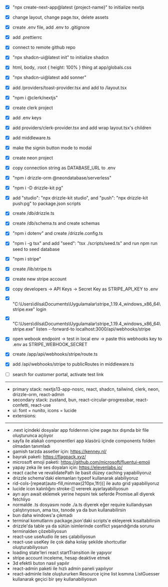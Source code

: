 - [x] "npx create-next-app@latest {project-name}" to initialize nextjs
- [x] change layout, change page.tsx, delete assets
- [x] create .env file, add .env to .gitignore
- [x] add .prettierrc
- [x] connect to remote github repo

- [x] "npx shadcn-ui@latest init" to initialize shadcn
- [x] html, body, :root { height: 100% } thing at app/globals.css

- [x] "npx shadcn-ui@latest add sonner"
- [x] add /providers/toast-provider.tsx and add to /layout.tsx

- [x] "npm i @clerk/nextjs"
- [x] create clerk project
- [x] add .env keys
- [x] add providers/clerk-provider.tsx and add wrap layout.tsx's children
- [x] add middleware.ts
- [x] make the signin button mode to modal

- [x] create neon project
- [x] copy connection string as DATABASE_URL to .env
- [x] "npm i drizzle-orm @neondatabase/serverless"
- [x] "npm i -D drizzle-kit pg"
- [x] add "studio": "npx drizzle-kit studio", and "push": "npx drizzle-kit push:pg" to package.json scripts
- [x] create /db/drizzle.ts
- [x] create /db/schema.ts and create schemas
- [x] "npm i dotenv" and create /drizzle.config.ts
- [x] "npm i -g tsx" and add "seed": "tsx ./scripts/seed.ts" and run npm run seed to seed database

- [x] "npm i stripe"
- [x] create /lib/stripe.ts
- [x] create new stripe account
- [x] copy developers -> API Keys -> Secret Key as STRIPE_API_KEY to .env
- [x] "C:\Users\dilsa\Documents\Uygulamalar\stripe_1.19.4_windows_x86_64\stripe.exe" login
- [x] "C:\Users\dilsa\Documents\Uygulamalar\stripe_1.19.4_windows_x86_64\stripe.exe" listen --forward-to localhost:3000/api/webhooks/stripe
- [x] open webook endpoint -> test in local env -> paste this webhooks key to .env as STRIPE_WEBHOOK_SECRET
- [x] create /app/api/webhooks/stripe/route.ts
- [x] add /api/webhooks/stripe to publicRoutes in middleware.ts
- [ ] search for customer portal, activate test link

---

- primary stack: nextjs13-app-nosrc, react, shadcn, tailwind, clerk, neon, drizzle-orm, react-admin
- secondary stack: zustand, bun, react-circular-progressbar, react-confetti, react-use
- ui: font = nunito, icons = lucide
- extensions:

---

- .next içindeki dosyalar app folderının içine page.tsx dışında bir file oluşturunca açılıyor
- sayfa ile alakalı componentleri app klasörü içinde components folderı olmadan tanımladı
- gamish tarzda assetler için: https://kenney.nl/
- bayrak paketi: https://flagpack.xyz/
- microsoft emoji paketi: https://github.com/microsoft/fluentui-emoji
- yapay zeka ile ses doyaları için: https://elevenlabs.io/
- react cache ve revalidatePath ile basit düzey caching yapabiliyoruz
- drizzle schema'daki elemanları typeof kullanarak alabiliyoruz
- rid-cols-[repeat(auto-fill,minmax(210px,1fr))] ile auto grid yapabiliyoruz
- lucide icon kalınlığını stroke-[] vererek ayarlayabiliyosun
- ayrı ayrı await eklemek yerine hepsini tek seferde Promise.all diyerek fetchliyo
- normalde .ts dosyasını node ./a.ts diyerek eğer require kullandıysan çalıştırıyosun, ama tsx, tsnode ya da bun kullanabilirsin
- bun daha windows'a çıkmadı
- terminal komutlarını package.json'daki scripts'e ekleyerek kısaltabilirsin
- drizzle'da table ya da sütün isimlerinde conflict yaşandığında sorunu terminalden çözebiliyosun
- react-use useAudio ile ses çalabiliyosun
- react-use useKey ile çok daha kolay şekilde shortcutlar oluşturabiliyosun
- loading state'leri react startTransition ile yapıyor
- stripe account inceleme, hesap deaktive etmek
- 3d efektli buton nasıl yapılır
- react-admin paketi ile hızlı admin paneli yapılıyor
- react-adminle liste oluştururken Resource içine list kısmına ListGuesser kullanarak geçici bir şey kullanabiliyosun
